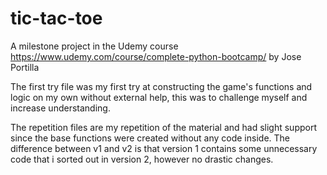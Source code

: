 # tic-tac-toe

A milestone project in the Udemy course https://www.udemy.com/course/complete-python-bootcamp/ by Jose Portilla

The first try file was my first try at constructing the game's functions and logic on my own without external help, this was to challenge myself and increase understanding.

The repetition files are my repetition of the material and had slight support since the base functions were created without any code inside. The difference between v1 and v2 is that version 1 contains some unnecessary code that i sorted out in version 2, however no drastic changes.
